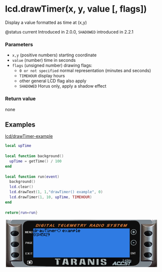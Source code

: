 # lcd.drawTimer\(x, y, value \[, flags\]\)

Display a value formatted as time at \(x,y\)

@status current Introduced in 2.0.0, `SHADOWED` introduced in 2.2.1

### Parameters

* `x,y` \(positive numbers\) starting coordinate
* `value` \(number\) time in seconds
* `flags` \(unsigned number\) drawing flags:
  * `0 or not specified` normal representation \(minutes and seconds\)
  * `TIMEHOUR` display hours
  * other general LCD flag also apply
  * `SHADOWED` Horus only, apply a shadow effect

### Return value

none

## Examples

[lcd/drawTimer-example](https://raw.githubusercontent.com/opentx/lua-reference-guide/opentx_2.2/lcd/drawTimer-example.lua)

```lua
local upTime

local function background()
  upTime = getTime() / 100
end

local function run(event)
  background()
  lcd.clear()
  lcd.drawText(1, 1,"drawTimer() example", 0)
  lcd.drawTimer(1, 10, upTime, TIMEHOUR)
end

return{run=run}
```

![](../../.gitbook/assets/drawTimer-example.png)

